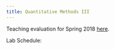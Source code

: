 ```yaml
---
title: Quantitative Methods III
---
```


Teaching evaluation for Spring 2018 [here](https://shanexuan.github.io/files/qm3-eval-sp18.pdf).

Lab Schedule: 
